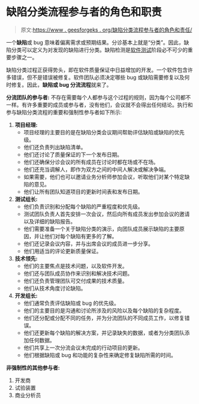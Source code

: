 # 缺陷分类流程参与者的角色和职责

> 原文:[https://www . geesforgeks . org/缺陷分类流程参与者的角色和责任/](https://www.geeksforgeeks.org/roles-and-responsibilities-of-participants-of-defect-triage-process/)

一个**缺陷**或 bug 意味着偏离需求或预期结果。分诊基本上就是“分类”。因此，缺陷分类可以定义为对发现的缺陷进行分类。缺陷检测是[软件测试](https://www.geeksforgeeks.org/software-testing-basics/)阶段必不可少的重要步骤之一。

缺陷分类过程正获得势头，即在软件质量保证中日益增加的开发。一个软件包含许多错误，但不是错误被修复。软件团队必须决定哪些 bug 或缺陷需要修复以及何时修复。因此，**缺陷或 bug 分流流程**就来了。

**分流团队的参与者:**
不存在需要每个人都参与这个过程的规则，因为每个公司都不一样。有许多重要的成员或参与者，没有他们，会议就不会得出任何结论。执行和参与缺陷分类流程的重要和强制性参与者如下所示:

1.  **项目经理:**
    *   项目经理的主要目的是在缺陷分类会议期间帮助评估缺陷或缺陷的优先级。
    *   他们还负责列出缺陷清单。
    *   他们还讨论了质量保证的下一个发布日期。
    *   他们还确保分诊会议的所有成员在讨论时都在场或不在场。
    *   他们还充当调解人，即作为双方之间的中间人解决或解决争端。
    *   如果需要，他们也可以邀请业务分析师参加会议，听取他们对某个特定缺陷的意见。
    *   他们让所有团队知道项目的更新时间表和发布日期。
2.  **测试组长:**
    *   他们负责识别和分配每个缺陷的严重程度和优先级。
    *   测试团队负责人首先安排一次会议，然后向所有成员发出参加会议的邀请以及详细的缺陷报告。
    *   他们需要准备一个关于缺陷分类的演示，向团队成员展示缺陷的主要原因，并让他们对每个缺陷有更多的了解。
    *   他们还记录会议内容，并与出席会议的成员进一步分享。
    *   他们用适当的评论更新质量保证。
3.  **技术领先:**
    *   他们的主要焦点是技术问题，以及软件开发。
    *   他们还与团队成员协作来识别和解决技术问题。
    *   他们还负责管理团队可交付成果的技术质量。
    *   他们从技术角度讨论缺陷。
4.  **开发组长:**
    *   他们通常负责评估缺陷或 bug 的优先级。
    *   他们的主要目的是沟通和讨论所涉及的风险以及每个缺陷的复杂程度。
    *   他们还分配或分配不同的任务，并为分流团队的不同成员工作，以修复错误。
    *   他们还更新每个缺陷的解决方案，并记录缺失的数据，或者为分类团队添加任何数据。
    *   他们共享上一次分流会议未完成的行动项目的更新。
    *   他们根据缺陷或 bug 和功能的复杂性来确定修复缺陷所需的时间。

**非强制性的其他参与者:**

1.  开发商
2.  试验装置
3.  商业分析员